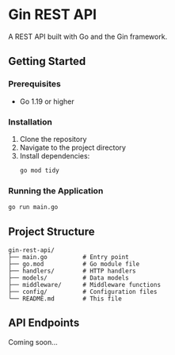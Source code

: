 # Gin REST API

A REST API built with Go and the Gin framework.

## Getting Started

### Prerequisites

- Go 1.19 or higher

### Installation

1. Clone the repository
2. Navigate to the project directory
3. Install dependencies:
   ```bash
   go mod tidy
   ```

### Running the Application

```bash
go run main.go
```

## Project Structure

```
gin-rest-api/
├── main.go          # Entry point
├── go.mod           # Go module file
├── handlers/        # HTTP handlers
├── models/          # Data models
├── middleware/      # Middleware functions
├── config/          # Configuration files
└── README.md        # This file
```

## API Endpoints

Coming soon...
